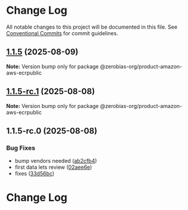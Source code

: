 # Change Log

All notable changes to this project will be documented in this file.
See [Conventional Commits](https://conventionalcommits.org) for commit guidelines.

## [1.1.5](https://github.com/zerobias-org/product/compare/@zerobias-org/product-amazon-aws-ecrpublic@1.1.5-rc.1...@zerobias-org/product-amazon-aws-ecrpublic@1.1.5) (2025-08-09)

**Note:** Version bump only for package @zerobias-org/product-amazon-aws-ecrpublic





## [1.1.5-rc.1](https://github.com/zerobias-org/product/compare/@zerobias-org/product-amazon-aws-ecrpublic@1.1.5-rc.0...@zerobias-org/product-amazon-aws-ecrpublic@1.1.5-rc.1) (2025-08-08)

**Note:** Version bump only for package @zerobias-org/product-amazon-aws-ecrpublic





## 1.1.5-rc.0 (2025-08-08)


### Bug Fixes

* bump vendors needed ([ab2cfb4](https://github.com/zerobias-org/product/commit/ab2cfb4a9cf2e3008e08b068f98011fec096c932))
* first data lets review ([02aee6e](https://github.com/zerobias-org/product/commit/02aee6e8c4f11675de7c63a00f4c8254a67a4dd7))
* fixes ([33d56bc](https://github.com/zerobias-org/product/commit/33d56bcaedf3fa5e3939a33c0fb57eda53539d05))





# Change Log
